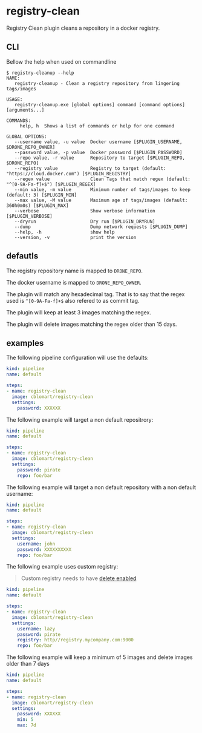 # registry-clean

Registry Clean plugin cleans a repository in a docker registry.

## CLI

Bellow the help when used on commandline

```
$ registry-cleanup --help
NAME:
   registry-cleanup - Clean a registry repository from lingering tags/images

USAGE:
   registry-cleanup.exe [global options] command [command options] [arguments...]

COMMANDS:
     help, h  Shows a list of commands or help for one command

GLOBAL OPTIONS:
   --username value, -u value  Docker username [$PLUGIN_USERNAME, $DRONE_REPO_OWNER]
   --password value, -p value  Docker password [$PLUGIN_PASSWORD]
   --repo value, -r value      Repository to target [$PLUGIN_REPO, $DRONE_REPO]
   --registry value            Registry to target (default: "https://cloud.docker.com") [$PLUGIN_REGISTRY]
   --regex value               Clean Tags that match regex (default: "^[0-9A-Fa-f]+$") [$PLUGIN_REGEX]
   --min value, -m value       Minimum number of tags/images to keep (default: 3) [$PLUGIN_MIN]
   --max value, -M value       Maximum age of tags/images (default: 360h0m0s) [$PLUGIN_MAX]
   --verbose                   Show verbose information [$PLUGIN_VERBOSE]
   --dryrun                    Dry run [$PLUGIN_DRYRUN]
   --dump                      Dump network requests [$PLUGIN_DUMP]
   --help, -h                  show help
   --version, -v               print the version
```

## defautls

The registry repository name is mapped to ```DRONE_REPO```.

The docker username is mapped to ```DRONE_REPO_OWNER```.

The plugin will match any hexadecimal tag. That is to say that the regex used is ```^[0-9A-Fa-f]+$``` also refered to as commit tag.

The plugin will keep at least 3 images matching the regex.

The plugin will delete images matching the regex older than 15 days.

## examples

The following pipeline configuration will use the defaults:

```yaml
kind: pipeline
name: default

steps:
- name: registry-clean
  image: cblomart/registry-clean
  settings:
    password: XXXXXX
```

The following example will target a non default repositrory:

```yaml
kind: pipeline
name: default

steps:
- name: registry-clean
  image: cblomart/registry-clean
  settings:
    password: pirate
    repo: foo/bar
```

The following example will target a non default repository with a non default username:

```yaml
kind: pipeline
name: default

steps:
- name: registry-clean
  image: cblomart/registry-clean
  settings:
    username: john
    password: XXXXXXXXXX
    repo: foo/bar
```

The following example uses custom registry:

>
> Custom registry needs to have [delete enabled](https://docs.docker.com/registry/configuration/#delete)
>

```yaml
kind: pipeline
name: default

steps:
- name: registry-clean
  image: cblomart/registry-clean
  settings:
    username: lazy
    password: pirate
    registry: http//registry.mycompany.com:9000
    repo: foo/bar
```

The following example will keep a minimum of 5 images and delete images older than 7 days

```yaml
kind: pipeline
name: default

steps:
- name: registry-clean
  image: cblomart/registry-clean
  settings:
    password: XXXXXX
    min: 5
    max: 7d
```